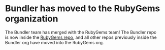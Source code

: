 # Bundler has moved to the RubyGems organization

The Bundler team has merged with the RubyGems team! The Bundler repo is now inside the [RubyGems repo](https://github.com/rubygems/rubygems), and all other repos previously inside the Bundler org have moved into the RubyGems org.
